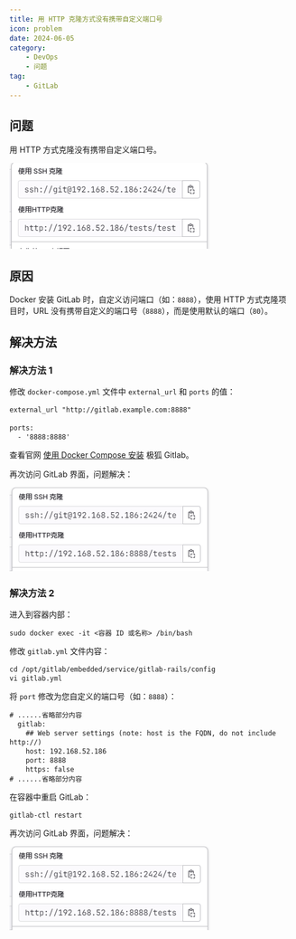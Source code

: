 ```yaml
---
title: 用 HTTP 克隆方式没有携带自定义端口号
icon: problem
date: 2024-06-05
category: 
    - DevOps
    - 问题
tag:
    - GitLab
---
```


## 问题

用 HTTP 方式克隆没有携带自定义端口号。

![HTTP 没有端口](../assets/http_has_no_port.jpg)

## 原因

Docker 安装 GitLab 时，自定义访问端口（如：`8888`），使用 HTTP 方式克隆项目时，URL 没有携带自定义的端口号（`8888`），而是使用默认的端口（`80`）。

## 解决方法

### 解决方法 1

修改 `docker-compose.yml` 文件中 `external_url` 和 `ports` 的值：

```shell
external_url "http://gitlab.example.com:8888"

ports:
  - '8888:8888'
```

查看官网 [使用 Docker Compose 安装](https://docs.gitlab.cn/jh/install/docker.html#%E4%BD%BF%E7%94%A8-docker-compose-%E5%AE%89%E8%A3%85%E6%9E%81%E7%8B%90gitlab) 极狐 Gitlab。

再次访问 GitLab 界面，问题解决：

![HTTP 有端口](../assets/http_has_port.jpg)

### 解决方法 2

进入到容器内部：

```shell
sudo docker exec -it <容器 ID 或名称> /bin/bash
```

修改 `gitlab.yml` 文件内容：

```shell
cd /opt/gitlab/embedded/service/gitlab-rails/config
vi gitlab.yml
```

将 `port` 修改为您自定义的端口号（如：`8888`）：

```shell
# ......省略部分内容
  gitlab:
    ## Web server settings (note: host is the FQDN, do not include http://)
    host: 192.168.52.186
    port: 8888
    https: false
# ......省略部分内容
```

在容器中重启 GitLab：

```shell
gitlab-ctl restart
```

再次访问 GitLab 界面，问题解决：

![HTTP 有端口](../assets/http_has_port.jpg)
